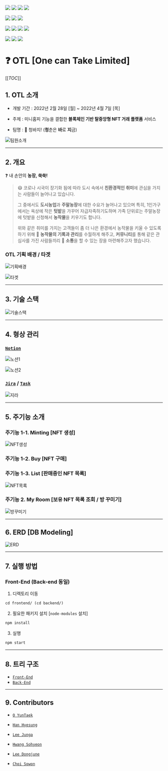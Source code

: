 <img src="https://img.shields.io/badge/REACT-17.0.2-76B900?style=for-the-badge&logo=react&logoColor=white"/> <img src="https://img.shields.io/badge/REDUX-4.1.2-76B900?style=for-the-badge&logo=redux&logoColor=white"/> <img src="https://img.shields.io/badge/MATERIAL UI-5.0.0-76B900?style=for-the-badge&logo=mui&logoColor=white"/> <img src="https://img.shields.io/badge/Web3-1.6.1-76B900?style=for-the-badge&logo=web3.js&logoColor=white"/>

<img src="https://img.shields.io/badge/NODE.JS-16.13.2-93b023?&style=for-the-badge&logo=node.js&logoColor=white"/> <img src="https://img.shields.io/badge/EXPRESS.JS-4.17.1-93b023?&style=for-the-badge&logo=express&logoColor=white"/> <img src="https://img.shields.io/badge/SWAGGER-6.1.0-93b023?&style=for-the-badge&logo=swagger&logoColor=white"/>

<img src="https://img.shields.io/badge/MYSQL-8.0.0-93b023?&style=for-the-badge&logo=mysql&logoColor=white"/> <img src="https://img.shields.io/badge/docker-20.10.12-93b023?&style=for-the-badge&logo=docker&logoColor=white"/> <img src="https://img.shields.io/badge/jenkins-2.319.2-93b023?&style=for-the-badge&logo=jenkins&logoColor=white"/> <img src="https://img.shields.io/badge/BESU-21.10.2-93b023?&style=for-the-badge&logo=besu&logoColor=white"/>

<img src="https://img.shields.io/badge/SOLIDITY-0.8.10-93b023?&style=for-the-badge&logo=solidity&logoColor=white"/> <img src="https://img.shields.io/badge/TRUFFLE-5.4.24-93b023?&style=for-the-badge&logo=truffle&logoColor=white"/> <img src="https://img.shields.io/badge/GANACHE-6.12.2-93b023?&style=for-the-badge&logo=ganache&logoColor=white"/> 



# ❓ OTL [One can Take Limited] 

[[_TOC_]]



## 1. OTL 소개

- 개발 기간 : 2022년 2월 28일 [월] ~ 2022년 4월 7일 [목]

- 주제 : 미니홈피 기능을 결합한 **블록체인 기반 탈중앙형 NFT 거래 플랫폼** 서비스
- 팀명 : 👖 청바지! (**청**춘은 **바**로 **지**금)

![팀원소개](README.assets/팀원소개.png)

---



## 2. 개요

❓ 내 손안의 **농장, 쑥쑥!**

> 😷 코로나 시국이 장기화 됨에 따라 도시 속에서 **친환경적인 취미**에 관심을 가지는 사람들이 늘어나고 있습니다.
>
> 그 중에서도 **도시농업**과 **주말농장**에 대한 수요가 늘어나고 있으며 특히, 1인가구에서는 옥상에 작은 **텃밭**을 가꾸어 자급자족하기도하며 가족 단위로는 주말농장에 텃밭을 신청해서 **농작물**을 키우기도 합니다.
>
> 위와 같은 취미를 가지는 고객들이 좀 더 나은 환경에서 농작물을 키울 수 있도록 하기 위해 📝 **농작물의 기록과 관리**를 수월하게 해주고, **커뮤니티**를 통해 같은 관심사를 가진 사람들끼리 💬 **소통**을 할 수 있는 장을 마련해주고자 했습니다.



### OTL 기획 배경 / 타겟

![기획배경](README.assets/기획배경.png)

![타겟](README.assets/타겟.png)

---



## 3. 기술 스택

![기술스택](README.assets/기술스택.png)

---



## 4. 형상 관리

### [`Notion`](https://truth-octave-117.notion.site/TL-8fc2391a556b447d9ca4a70cf1fd194a)

![노션1](README.assets/노션1.png)

![노션2](README.assets/노션2.png)



### [`Jira`](https://truth-octave-117.notion.site/JIRA-07fb44a9c7684e3093b750a0a4133fed) / [`Task`](https://truth-octave-117.notion.site/21b074b0bf7d438f979f64389a248401?v=72ac930430d0454383d61eb962116cf5)

![지라](README.assets/지라.png)

---



## 5. 주기능 소개

### 주기능 1-1. Minting [NFT 생성]

![NFT생성](README.assets/NFT생성.png)



### 주기능 1-2. Buy [NFT 구매]



### 주기능 1-3. List [판매중인 NFT 목록]

![NFT목록](README.assets/NFT목록.png)



### 주기능 2. My Room [보유 NFT 목록 조회 / 방 꾸미기]

![방꾸미기](README.assets/방꾸미기.png)

---



## 6. ERD [DB Modeling]

![ERD](README.assets/ERD.png)

---



## 7. 실행 방법

### Front-End (Back-end 동일)

1. 디렉토리 이동

```tex
cd frontend/ (cd backend/)
```



2. 필요한 패키지 설치 [`node-modules` 설치]

```tex
npm install
```



3. 실행

```tex
npm start
```

---



## 8. 트리 구조

- [`Front-End`]()
- [`Back-End`]()

---



## 9. Contributors

- [`O YunTaek`](https://github.com/xordbs)
- [`Han Hyesung`](https://github.com/Hyesung-Han)
- [`Lee Junga`](https://github.com/wjddk7507)
- [`Hwang Sohyeon`](https://github.com/thgus)

- [`Lee Dongjune`](https://github.com/Dorororodong)
- [`Choi Sowon`](https://github.com/sowonlevelup)
